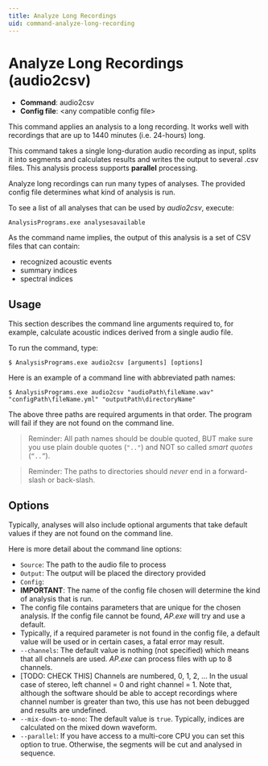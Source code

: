 ```yaml
---
title: Analyze Long Recordings
uid: command-analyze-long-recording
---
```

# Analyze Long Recordings (audio2csv)

- **Command**: audio2csv
- **Config file**: \<any compatible config file\>

This command applies an analysis to a long recording. It works well with recordings
that are up to 1440 minutes (i.e. 24-hours) long.

This command takes a single long-duration audio recording as input, splits it
into segments and calculates results and writes the output to several .csv files.
This analysis process supports **parallel** processing.

Analyze long recordings can run many types of analyses. The provided config file
determines what kind of analysis is run.

To see a list of all analyses that can be used by _audio2csv_, execute:

```
AnalysisPrograms.exe analysesavailable
```

As the command name implies, the output of this analysis is a set of CSV files
that can contain:

- recognized acoustic events
- summary indices
- spectral indices

## Usage

This section describes the command line arguments required to, for example,
calculate acoustic indices derived from a single audio file.

To run the command, type:

```
$ AnalysisPrograms.exe audio2csv [arguments] [options]
```

Here is an example of a command line with abbreviated path names:

```
$ AnalysisPrograms.exe audio2csv "audioPath\fileName.wav" "configPath\fileName.yml" "outputPath\directoryName"
```

The above three paths are required arguments in that order. The program will fail if they are not found on the command line. 

>Reminder: All path names should be double quoted, BUT make sure you use plain
>double quotes (`".."`) and NOT so called _smart quotes_ (`“..”`).

> Reminder: The paths to directories should *never* end in a forward-slash or 
>back-slash.

## Options

Typically, analyses will also include optional arguments that take default
values if they are not found on the command line. 

Here is more detail about the command line options:

- `Source`: The path to the audio file to process
- `Output`: The output will be placed the directory provided
- `Config`:
 - **IMPORTANT**: The name of the config file chosen will determine the kind of analysis that is run.
 - The config file contains parameters that are unique for the chosen analysis. If the config file cannot be found, _AP.exe_ will try and use a default. 
 - Typically, if a required parameter is not found in the config file, 
   a default value will be used or in certain cases, a fatal error may result.
- `--channels`: The default value is nothing (not specified) which means that all channels
   are used.  _AP.exe_ can process files with up to 8 channels.
 - [TODO: CHECK THIS] Channels are numbered, 0, 1, 2, … In the usual case of 
   stereo, left channel = 0 and right channel = 1. Note that, although the
   software should be able to accept recordings where channel number is greater
   than two, this use has not been debugged and results are undefined.
- `--mix-down-to-mono`: The default value is `true`. Typically, indices are
  calculated on the mixed down waveform.
- `--parallel`: If you have access to a multi-core CPU you can set this option
  to true. Otherwise, the segments will be cut and analysed in sequence.